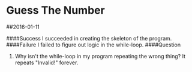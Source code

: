 # Guess The Number

##2016-01-11

####Success
I succeeded in creating the skeleton of the program.
####Failure
I failed to figure out logic in the while-loop.
####Question
1. Why isn't the while-loop in my program repeating the wrong thing? It repeats "Invalid!" forever.
